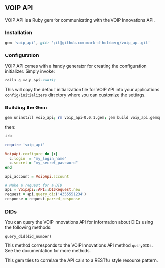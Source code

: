 ## VOIP API

VOIP API is a Ruby gem for communicating with the VOIP Innovations API.

### Installation

```ruby
gem 'voip_api', git: 'git@github.com:mark-d-holmberg/voip_api.git'
```

### Configuration

VOIP API comes with a handy generator for creating the configuration initializer. Simply invoke:

```ruby
rails g voip_api:config
```

This will copy the default initialization file for VOIP API into your applications `config/initializers` directory
where you can customize the settings.


### Building the Gem

```sh
gem uninstall voip_api; rm voip_api-0.0.1.gem; gem build voip_api.gemspec; gem install voip_api;
```

then:

```sh
irb
```

```ruby
require 'voip_api'

VoipApi.configure do |c|
  c.login  = "my_login_name"
  c.secret = "my_secret_password"
end

api_account = VoipApi.account

# Make a request for a DID
api = VoipApi::API::DIDRequest.new
request = api.query_did('4355551234')
response = request.parsed_response
```

### DIDs

You can query the VOIP Innovations API for information about DIDs using the following methods:

`query_did(did_number)`

This method corresponds to the VOIP Innovations API method `queryDIDs`. See the documentation for more methods.

This gem tries to correlate the API calls to a RESTful style resource pattern.
